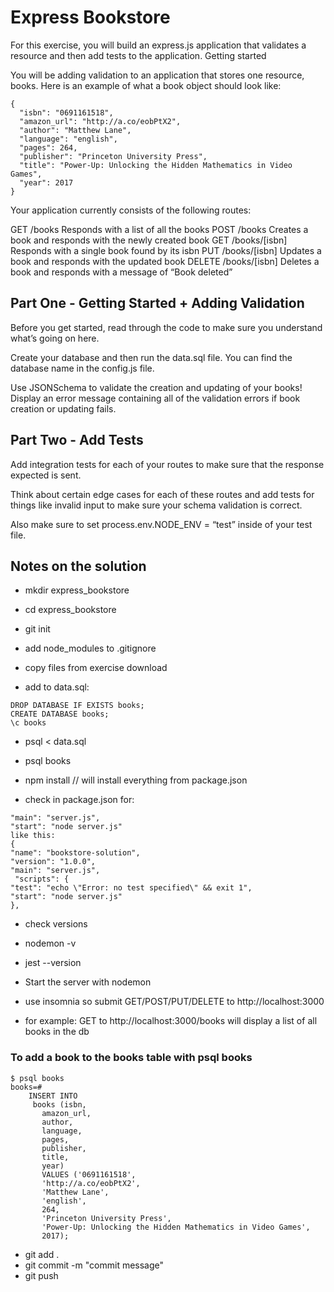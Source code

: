 # Express Bookstore

For this exercise, you will build an express.js application that validates a resource and then add tests to the application.
Getting started

You will be adding validation to an application that stores one resource, books. Here is an example of what a book object should look like:

```
{
  "isbn": "0691161518",
  "amazon_url": "http://a.co/eobPtX2",
  "author": "Matthew Lane",
  "language": "english",
  "pages": 264,
  "publisher": "Princeton University Press",
  "title": "Power-Up: Unlocking the Hidden Mathematics in Video Games",
  "year": 2017
}
```

Your application currently consists of the following routes:

GET /books
Responds with a list of all the books
POST /books
Creates a book and responds with the newly created book
GET /books/[isbn]
Responds with a single book found by its isbn
PUT /books/[isbn]
Updates a book and responds with the updated book
DELETE /books/[isbn]
Deletes a book and responds with a message of “Book deleted”

## Part One - Getting Started + Adding Validation

Before you get started, read through the code to make sure you understand what’s going on here.

Create your database and then run the data.sql file. You can find the database name in the config.js file.

Use JSONSchema to validate the creation and updating of your books! Display an error message containing all of the validation errors if book creation or updating fails.

## Part Two - Add Tests

Add integration tests for each of your routes to make sure that the response expected is sent.

Think about certain edge cases for each of these routes and add tests for things like invalid input to make sure your schema validation is correct.

Also make sure to set process.env.NODE_ENV = “test” inside of your test file.

## Notes on the solution

- mkdir express_bookstore
- cd express_bookstore
- git init
- add node_modules to .gitignore

- copy files from exercise download
- add to data.sql:

```
DROP DATABASE IF EXISTS books;
CREATE DATABASE books;
\c books
```

- psql < data.sql
- psql books

- npm install // will install everything from package.json

- check in package.json for:

```
"main": "server.js",
"start": "node server.js"
like this:
{
"name": "bookstore-solution",
"version": "1.0.0",
"main": "server.js",
 "scripts": {
"test": "echo \"Error: no test specified\" && exit 1",
"start": "node server.js"
},
```

- check versions
- nodemon -v
- jest --version

- Start the server with nodemon
- use insomnia so submit GET/POST/PUT/DELETE to http://localhost:3000
- for example: GET to http://localhost:3000/books will display a list of all books in the db

### To add a book to the books table with psql books

```
$ psql books
books=#
    INSERT INTO
     books (isbn,
       amazon_url,
       author,
       language,
       pages,
       publisher,
       title,
       year)
       VALUES ('0691161518',
       'http://a.co/eobPtX2',
       'Matthew Lane',
       'english',
       264,
       'Princeton University Press',
       'Power-Up: Unlocking the Hidden Mathematics in Video Games',
       2017);
```

- git add .
- git commit -m "commit message"
- git push
